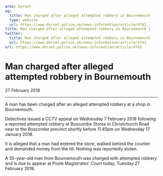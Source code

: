 ```yaml
area: Dorset
og:
  title: Man charged after alleged attempted robbery in Bournemouth
  type: website
  url: https://www.dorset.police.uk/news-information/article/4743
title: Man charged after alleged attempted robbery in Bournemouth |
twitter:
  title: Man charged after alleged attempted robbery in Bournemouth
  url: https://www.dorset.police.uk/news-information/article/4743
url: https://www.dorset.police.uk/news-information/article/4743
```

# Man charged after alleged attempted robbery in Bournemouth

27 February 2018

* * *

A man has been charged after an alleged attempted robbery at a shop in Bournemouth.

Detectives issued a CCTV appeal on Wednesday 7 February 2018 following a reported attempted robbery at Boscombe Stores in Christchurch Road near to the Boscombe precinct shortly before 11.45pm on Wednesday 17 January 2018.

It is alleged that a man had entered the store, walked behind the counter and demanded money from the till. Nothing was reportedly stolen.

A 35-year-old man from Bournemouth was charged with attempted robbery and is due to appear at Poole Magistrates' Court today, Tuesday 27 February 2018.
